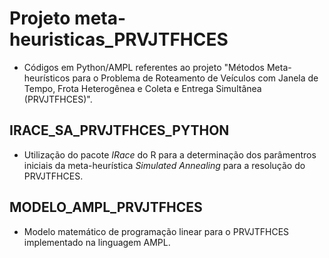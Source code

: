 # Projeto meta-heuristicas_PRVJTFHCES
 * Códigos em Python/AMPL referentes ao projeto "Métodos Meta-heurísticos para o Problema de Roteamento de Veículos com Janela de Tempo, Frota Heterogênea e Coleta e Entrega Simultânea (PRVJTFHCES)".

 ## IRACE_SA_PRVJTFHCES_PYTHON

 * Utilização do pacote *IRace* do R para a determinação dos parâmentros iniciais da meta-heurística *Simulated Annealing* para a resolução do PRVJTFHCES.
 
 ## MODELO_AMPL_PRVJTFHCES
 
 * Modelo matemático de programação linear para o PRVJTFHCES implementado na linguagem AMPL.